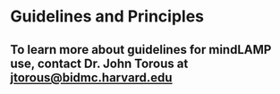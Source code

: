 # Guidelines and Principles

## **To learn more about guidelines for mindLAMP use, contact Dr. John Torous at jtorous@bidmc.harvard.edu**
